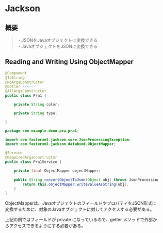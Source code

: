 # Jackson

## 概要

> ・JSONをJavaオブジェクトに変換できる </br>
・JavaオブジェクトをJSONに変換できる

## Reading and Writing Using ObjectMapper

```java
@Component
@ToString
@NoArgsConstructor
@Getter //<---
@AllArgsConstructor
public class Pra1 {

    private String color;

    private String type;

}
```

```java
package com.example.demo.pra.pra1;

import com.fasterxml.jackson.core.JsonProcessingException;
import com.fasterxml.jackson.databind.ObjectMapper;

@Service
@RequiredArgsConstructor
public class Pra1Service {

    private final ObjectMapper objectMapper;
    
    public String convertObjectToJson(Object obj) throws JsonProcessingException {
        return this.objectMapper.writeValueAsString(obj);
    }
}
```

ObjectMapperは、JavaオブジェクトのフィールドやプロパティをJSON形式に変換するために、対象のJavaオブジェクトに対してアクセスする必要がある。

上記の例ではフィールドが private になっているので、getter メソッドで外部からアクセスできるようにする必要がある。

